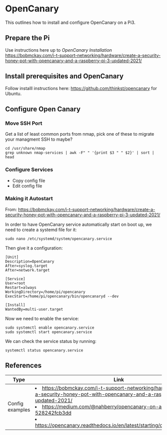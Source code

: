 # OpenCanary
This outlines how to install and configure OpenCanary on a Pi3.

## Prepare the Pi
Use instructions here up to *OpenCanary Installation*
https://bobmckay.com/i-t-support-networking/hardware/create-a-security-honey-pot-with-opencanary-and-a-raspberry-pi-3-updated-2021/

## Install prerequisites and OpenCanary
Follow installl instructions here: https://github.com/thinkst/opencanary for Ubuntu.

## Configure Open Canary
### Move SSH Port
Get a list of least common ports from nmap, pick one of these to migrate your managment SSH to maybe?
```
cd /usr/share/nmap
grep unknown nmap-services | awk -F" " '{print $3 " " $2}' | sort | head
```
### Configure Services
* Copy config file
* Edit config file


### Making it Autostart
From: https://bobmckay.com/i-t-support-networking/hardware/create-a-security-honey-pot-with-opencanary-and-a-raspberry-pi-3-updated-2021/

In order to have OpenCanary service automatically start on boot up, we need to create a systemd file for it:

`sudo nano /etc/systemd/system/opencanary.service`

Then give it a configuration:
```
[Unit]
Description=OpenCanary
After=syslog.target
After=network.target

[Service]
User=root
Restart=always
WorkingDirectory=/home/pi/opencanary
ExecStart=/home/pi/opencanary/bin/opencanaryd --dev

[Install]
WantedBy=multi-user.target
```
Now we need to enable the service:
```
sudo systemctl enable opencanary.service
sudo systemctl start opencanary.service
```
We can check the service status by running:

`systemctl status opencanary.service`

## References
| Type | Link |
| --- | --- | 
| Config examples | <li> https://bobmckay.com/i-t-support-networking/hardware/create-a-security-honey-pot-with-opencanary-and-a-raspberry-pi-3-updated-2021/ <br><li> https://medium.com/@nahberry/opencanary-on-a-raspberry-pi-528242fcb3dd <br><li> https://opencanary.readthedocs.io/en/latest/starting/configuration.html |




